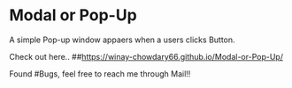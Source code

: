# Modal or Pop-Up 

A simple Pop-up window appaers when a users clicks Button.

Check out here..
##https://winay-chowdary66.github.io/Modal-or-Pop-Up/


Found #Bugs, feel free to reach me through Mail!!
